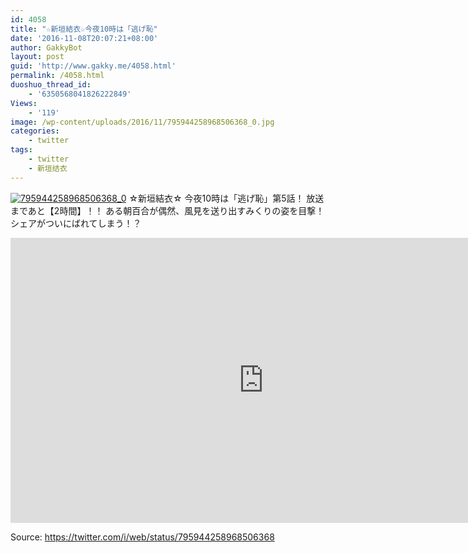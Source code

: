 ```yaml
---
id: 4058
title: "☆新垣結衣☆今夜10時は「逃げ恥"
date: '2016-11-08T20:07:21+08:00'
author: GakkyBot
layout: post
guid: 'http://www.gakky.me/4058.html'
permalink: /4058.html
duoshuo_thread_id:
    - '6350568041826222849'
Views:
    - '119'
image: /wp-content/uploads/2016/11/795944258968506368_0.jpg
categories:
    - twitter
tags:
    - twitter
    - 新垣结衣
---
```


[![795944258968506368_0](http://www.yui-aragaki.org/wp-content/uploads/2016/11/795944258968506368_0.jpg)](http://www.yui-aragaki.org/wp-content/uploads/2016/11/795944258968506368_0.jpg)
☆新垣結衣☆
今夜10時は「逃げ恥」第5話！
放送まであと【2時間】！！
ある朝百合が偶然、風見を送り出すみくりの姿を目撃！シェアがついにばれてしまう！？
<iframe allowfullscreen="" frameborder="0" height="456" loading="lazy" src="https://www.youtube.com/embed/RmixNXvkorw?feature=oembed" width="810"></iframe>

Source: <https://twitter.com/i/web/status/795944258968506368>
